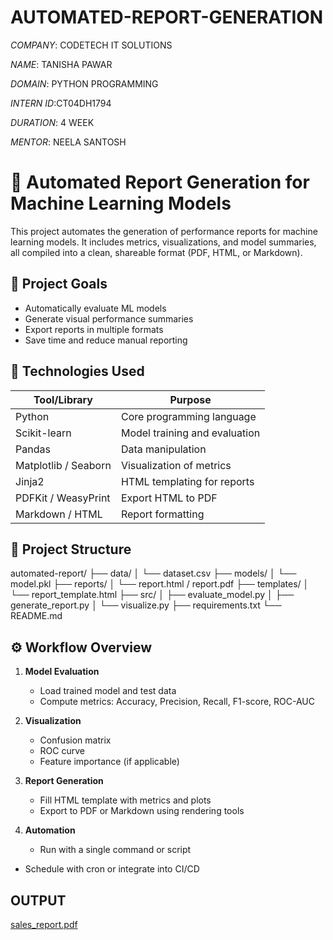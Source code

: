 # AUTOMATED-REPORT-GENERATION

*COMPANY*: CODETECH IT SOLUTIONS 

*NAME*: TANISHA PAWAR 

*DOMAIN*: PYTHON PROGRAMMING

*INTERN ID*:CT04DH1794

*DURATION*: 4 WEEK

*MENTOR*: NEELA SANTOSH

# 📝 Automated Report Generation for Machine Learning Models

This project automates the generation of performance reports for machine learning models. It includes metrics, visualizations, and model summaries, all compiled into a clean, shareable format (PDF, HTML, or Markdown).

## 📌 Project Goals

- Automatically evaluate ML models
- Generate visual performance summaries
- Export reports in multiple formats
- Save time and reduce manual reporting

## 🧰 Technologies Used

| Tool/Library       | Purpose                              |
|--------------------|--------------------------------------|
| Python             | Core programming language            |
| Scikit-learn       | Model training and evaluation        |
| Pandas             | Data manipulation                    |
| Matplotlib / Seaborn | Visualization of metrics          |
| Jinja2             | HTML templating for reports          |
| PDFKit / WeasyPrint | Export HTML to PDF                  |
| Markdown / HTML    | Report formatting                    |

## 📁 Project Structure
automated-report/ ├── data/ │   └── dataset.csv ├── models/ │   └── model.pkl ├── reports/ │   └── report.html / report.pdf ├── templates/ │   └── report_template.html ├── src/ │   ├── evaluate_model.py │   ├── generate_report.py │   └── visualize.py ├── requirements.txt └── README.md

## ⚙️ Workflow Overview

1. **Model Evaluation**
   - Load trained model and test data
   - Compute metrics: Accuracy, Precision, Recall, F1-score, ROC-AUC

2. **Visualization**
   - Confusion matrix
   - ROC curve
   - Feature importance (if applicable)

3. **Report Generation**
   - Fill HTML template with metrics and plots
   - Export to PDF or Markdown using rendering tools

4. **Automation**
   - Run with a single command or script
 - Schedule with cron or integrate into CI/CD

## OUTPUT
[sales_report.pdf](https://github.com/user-attachments/files/21704366/sales_report.pdf)
